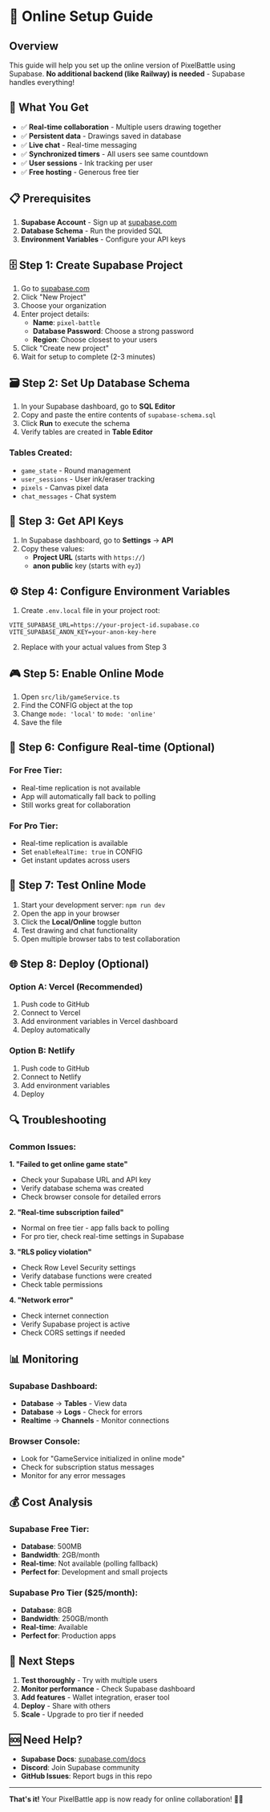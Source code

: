 # 🚀 Online Setup Guide

## Overview

This guide will help you set up the online version of PixelBattle using Supabase. **No additional backend (like Railway) is needed** - Supabase handles everything!

## 🎯 What You Get

- ✅ **Real-time collaboration** - Multiple users drawing together
- ✅ **Persistent data** - Drawings saved in database
- ✅ **Live chat** - Real-time messaging
- ✅ **Synchronized timers** - All users see same countdown
- ✅ **User sessions** - Ink tracking per user
- ✅ **Free hosting** - Generous free tier

## 📋 Prerequisites

1. **Supabase Account** - Sign up at [supabase.com](https://supabase.com)
2. **Database Schema** - Run the provided SQL
3. **Environment Variables** - Configure your API keys

## 🗄️ Step 1: Create Supabase Project

1. Go to [supabase.com](https://supabase.com)
2. Click "New Project"
3. Choose your organization
4. Enter project details:
   - **Name**: `pixel-battle`
   - **Database Password**: Choose a strong password
   - **Region**: Choose closest to your users
5. Click "Create new project"
6. Wait for setup to complete (2-3 minutes)

## 🗃️ Step 2: Set Up Database Schema

1. In your Supabase dashboard, go to **SQL Editor**
2. Copy and paste the entire contents of `supabase-schema.sql`
3. Click **Run** to execute the schema
4. Verify tables are created in **Table Editor**

### Tables Created:
- `game_state` - Round management
- `user_sessions` - User ink/eraser tracking
- `pixels` - Canvas pixel data
- `chat_messages` - Chat system

## 🔑 Step 3: Get API Keys

1. In Supabase dashboard, go to **Settings** → **API**
2. Copy these values:
   - **Project URL** (starts with `https://`)
   - **anon public** key (starts with `eyJ`)

## ⚙️ Step 4: Configure Environment Variables

1. Create `.env.local` file in your project root:
```env
VITE_SUPABASE_URL=https://your-project-id.supabase.co
VITE_SUPABASE_ANON_KEY=your-anon-key-here
```

2. Replace with your actual values from Step 3

## 🎮 Step 5: Enable Online Mode

1. Open `src/lib/gameService.ts`
2. Find the CONFIG object at the top
3. Change `mode: 'local'` to `mode: 'online'`
4. Save the file

## 🔧 Step 6: Configure Real-time (Optional)

### For Free Tier:
- Real-time replication is not available
- App will automatically fall back to polling
- Still works great for collaboration

### For Pro Tier:
- Real-time replication is available
- Set `enableRealTime: true` in CONFIG
- Get instant updates across users

## 🚀 Step 7: Test Online Mode

1. Start your development server: `npm run dev`
2. Open the app in your browser
3. Click the **Local/Online** toggle button
4. Test drawing and chat functionality
5. Open multiple browser tabs to test collaboration

## 🌐 Step 8: Deploy (Optional)

### Option A: Vercel (Recommended)
1. Push code to GitHub
2. Connect to Vercel
3. Add environment variables in Vercel dashboard
4. Deploy automatically

### Option B: Netlify
1. Push code to GitHub
2. Connect to Netlify
3. Add environment variables
4. Deploy

## 🔍 Troubleshooting

### Common Issues:

**1. "Failed to get online game state"**
- Check your Supabase URL and API key
- Verify database schema was created
- Check browser console for detailed errors

**2. "Real-time subscription failed"**
- Normal on free tier - app falls back to polling
- For pro tier, check real-time settings in Supabase

**3. "RLS policy violation"**
- Check Row Level Security settings
- Verify database functions were created
- Check table permissions

**4. "Network error"**
- Check internet connection
- Verify Supabase project is active
- Check CORS settings if needed

## 📊 Monitoring

### Supabase Dashboard:
- **Database** → **Tables** - View data
- **Database** → **Logs** - Check for errors
- **Realtime** → **Channels** - Monitor connections

### Browser Console:
- Look for "GameService initialized in online mode"
- Check for subscription status messages
- Monitor for any error messages

## 💰 Cost Analysis

### Supabase Free Tier:
- **Database**: 500MB
- **Bandwidth**: 2GB/month
- **Real-time**: Not available (polling fallback)
- **Perfect for**: Development and small projects

### Supabase Pro Tier ($25/month):
- **Database**: 8GB
- **Bandwidth**: 250GB/month
- **Real-time**: Available
- **Perfect for**: Production apps

## 🎯 Next Steps

1. **Test thoroughly** - Try with multiple users
2. **Monitor performance** - Check Supabase dashboard
3. **Add features** - Wallet integration, eraser tool
4. **Deploy** - Share with others
5. **Scale** - Upgrade to pro tier if needed

## 🆘 Need Help?

- **Supabase Docs**: [supabase.com/docs](https://supabase.com/docs)
- **Discord**: Join Supabase community
- **GitHub Issues**: Report bugs in this repo

---

**That's it!** Your PixelBattle app is now ready for online collaboration! 🎨✨ 